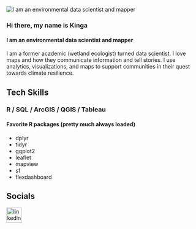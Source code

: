 ![I am an environmental data scientist and mapper](https://github.com/KingaHill/KingaHill/blob/main/GitHubBanner2.jpg)

### Hi there, my name is Kinga
#### I am an environmental data scientist and mapper
I am a former academic (wetland ecologist) turned data scientist. I love maps and how they communicate information and tell stories. I use analytics, visualizations, and maps to support communities in their quest towards climate resilience.



## Tech Skills
### R / SQL / ArcGIS / QGIS / Tableau 
#### Favorite R packages (pretty much always loaded)
- dplyr
- tidyr
- ggplot2
- leaflet
- mapview
- sf
- flexdashboard


## Socials
[<img src='https://cdn.jsdelivr.net/npm/simple-icons@3.0.1/icons/linkedin.svg' alt='linkedin' height='40'>](https://www.linkedin.com/in/https://www.linkedin.com/in/kingashill//)  

